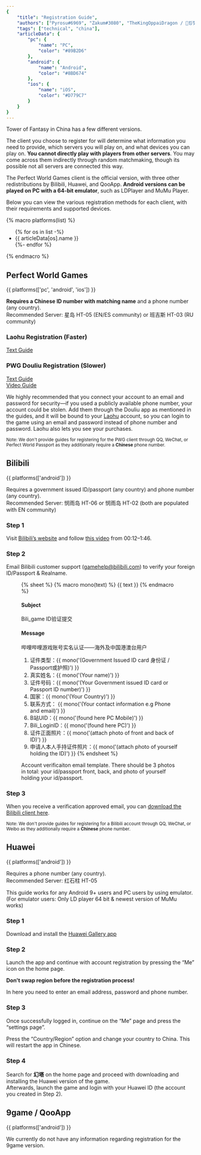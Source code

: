 ```yaml
---
{
	"title": "Registration Guide",
	"authors": ["Pyrosu#6969", "Zakum#3080", "TheKingOppaiDragon / 👑킹젖가슴드래곤👑#5969"],
	"tags": ["technical", "china"],
	"articleData": {
		"pc": {
			"name": "PC",
			"color": "#89B2D6"
		},
		"android": {
			"name": "Android",
			"color": "#8BD674"
		},
		"ios": {
			"name": "iOS",
			"color": "#D779C7"
		}
	}
}
---
```


Tower of Fantasy in China has a few different versions.

The client you choose to register for will determine what information you need to provide, which servers you will play on, and what devices you can play on. **You cannot directly play with players from other servers**. You may come across them indirectly through random matchmaking, though its possible not all servers are connected this way.

The Perfect World Games client is the official version, with three other redistributions by Bilibili, Huawei, and QooApp. **Android versions can be played on PC with a 64-bit emulator**, such as LDPlayer and MuMu Player.

Below you can view the various registration methods for each client, with their requirements and supported devices.

{% macro platforms(list) %}
<ul class="cluster gap-xs">
{% for os in list -%}
	<li class="chip" style="background-color: {{ articleData[os].color }};">{{ articleData[os].name }}</li>
{%- endfor %}
</ul>
{% endmacro %}

## Perfect World Games
{{ platforms(['pc', 'android', 'ios']) }}

**Requires a Chinese ID number with matching name** and a phone number (any country).  
Recommended Server: 星岛 HT-05 (EN/ES community) or 班吉斯 HT-03 (RU community)

### Laohu Registration (Faster)
[Text Guide](https://docs.google.com/document/d/1N7UsgrplqUIL3plYk9gQJzYPECwJ5QP1r2zPNXBbsJU)

### PWG Douliu Registration (Slower)
[Text Guide](https://docs.google.com/spreadsheets/d/19BjfRHMYR04GPEPGKhngnAFaPuesCD4dFk26Q8XplEk/edit#gid=2112692818)  
[Video Guide](https://www.youtube.com/watch?v=9RSegv4ntoQ)

We highly recommended that you connect your account to an email and password for security—if you used a publicly available phone number, your account could be stolen. Add them through the Douliu app as mentioned in the guides, and it will be bound to your [Laohu](https://i.laohu.com/) account, so you can login to the game using an email and password instead of phone number and password. Laohu also lets you see your purchases.

<small>Note: We don't provide guides for registering for the PWG client through QQ, WeChat, or Perfect World Passport as they additionally require a **Chinese** phone number.</small>

## Bilibili
{{ platforms(['android']) }}

Requires a government issued ID/passport (any country) and phone number (any country).  
Recommended Server: 悯雨岛 HT-06 or 悯雨岛 HT-02 (both are populated with EN community)

### Step 1
Visit [Bilibili’s website](https://www.bilibili.com/) and follow [this video](https://youtu.be/HByc8KNjiD4?t=12) from 00:12–1:46.

### Step 2
Email Bilibili customer support ([gamehelp@bilibili.com](mailto:gamehelp@bilibili.com)) to verify your foreign ID/Passport & Realname.

<figure class="sheet-wrapper wrapper">
{% sheet %}
{% macro mono(text) %}
<span class="text-glare font-mono text-step--1">{{ text }}</span>
{% endmacro %}
<h4 class="chip">Subject</h4>

Bili_game ID验证提交

<h4 class="chip">Message</h4>  

哔哩哔哩游戏账号实名认证——海外及中国港澳台用户

1. 证件类型：{{ mono('(Government Issued ID card 身份证 / Passport或护照)') }}
2. 真实姓名：{{ mono('(Your name)') }}
3. 证件号码：{{ mono('(Your Government issued ID card or Passport ID number)') }}
4. 国家：{{ mono('(Your Country)') }}
5. 联系方式： {{ mono('(Your contact information e.g Phone and email)') }}
6. B站UID：{{ mono('(found here PC Mobile)') }}
7. Bili_LoginID：{{ mono('(found here PC)') }}
8. 证件正面照片：{{ mono('(attach photo of front and back of ID)') }}
9. 申请人本人手持证件照片：{{ mono('(attach photo of yourself holding the ID)') }}
{% endsheet %}
<figcaption>Account verificaiton email template. There should be 3 photos in total: your id/passport front, back, and photo of yourself holding your id/passport.</figcaption>
</figure>

### Step 3
When you receive a verification approved email, you can [download the Bilibili client here](https://www.biligame.com/detail/?id=105409).

<small>Note: We don't provide guides for registering for a Bilibili account through QQ, WeChat, or Weibo as they additionally require a **Chinese** phone number.</small>

## Huawei
{{ platforms(['android']) }}

Requires a phone number (any country).  
Recommended Server: 红石柱 HT-05

This guide works for any Android 9+ users and PC users by using emulator.  
(For emulator users: Only LD player 64 bit & newest version of MuMu works)

### Step 1
Download and install the [Huawei Gallery app](https://consumer.huawei.com/en/mobileservices/appgallery/)

### Step 2
Launch the app and continue with account registration by pressing the “Me” icon on the home page.

**Don't swap region before the registration process!**

In here you need to enter an email address, password and phone number.

### Step 3
Once successfully logged in, continue on the “Me” page and press the “settings page”.

Press the “Country/Region” option and change your country to China. This will restart the app in Chinese.

### Step 4

Search for **幻塔** on the home page and proceed with downloading and installing the Huawei version of the game.  
Afterwards, launch the game and login with your Huawei ID (the account you created in Step 2).

## 9game / QooApp
{{ platforms(['android']) }}

We currently do not have any information regarding registration for the 9game version.
